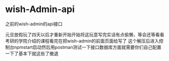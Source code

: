 # wish-Admin-api
之前的wish-admin的api接口

元旦放假玩了四天以后才重新开始开始将这玩意写完实话有点偷懒，等会还等看看考研的学院介绍的课程看完在把wish-admin的前面页面给写了
这个解压后进入控制台npmstart启动然后用postman测试一下接口数据库方面就需要你们自己配置一下了基本下就这些了撤退
